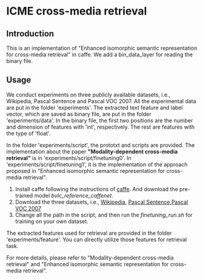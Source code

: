 # ICME cross-media retrieval

## Introduction

This is an implementation of "Enhanced isomorphic semantic representation for cross-media retrieval" in caffe. We add a bin_data_layer for reading the binary file.  

## Usage

We conduct experiments on three publicly available datasets, i.e., Wikipedia, Pascal Sentence and Pascal VOC 2007. All the experimental data are put in the folder 'experiments'. The extracted text feature and label vector, which are saved as binary file, are put in the folder 'experiments/data'. In the binary file, the first two positions are the number and dimension of features with 'int', respectively. The rest are features with the type of 'float'.

In the folder 'experiments/script', the prototxt and scripts are provided. The implementation about the paper **"Modality-dependent cross-media retrieval"** is in 'experiments/script/finetuning0'. In 'experiments/script/finetuning1', it is the implementation of the approach proposed in "Enhanced isomorphic semantic representation for cross-media retrieval".   

1. Install caffe following the instructions of [caffe](https://github.com/BVLC/caffe). And download the pre-trained model *bvlc_reference_caffenet*.
2. Download the three datasets, i.e., [Wikipedia](http://www.svcl.ucsd.edu/projects/crossmodal/), [Pascal Sentence](http://vision.cs.uiuc.edu/pascal-sentences/),[Pascal VOC 2007](http://host.robots.ox.ac.uk/pascal/VOC/voc2007/index.html)
3. Change all the path in the script, and then run the *finetuning_run.sh* for training on your own dataset.

The extracted features used for retrieval are provided in the folder 'experiments/feature'. You can directly utilize those features for retrieval task.

For more details, please refer to "Modality-dependent cross-media retrieval" and "Enhanced isomorphic semantic representation for cross-media retrieval".
